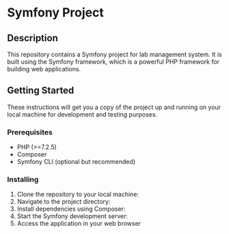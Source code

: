 # Symfony Project

## Description
This repository contains a Symfony project for lab management system. It is built using the Symfony framework, which is a powerful PHP framework for building web applications.

## Getting Started
These instructions will get you a copy of the project up and running on your local machine for development and testing purposes.

### Prerequisites
- PHP (>=7.2.5)
- Composer
- Symfony CLI (optional but recommended)

### Installing
1. Clone the repository to your local machine:
2. Navigate to the project directory:
3. Install dependencies using Composer:
4. Start the Symfony development server:
5. Access the application in your web browser 
